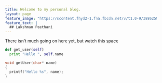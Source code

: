 ```yaml
---
title: Welcome to my personal blog.
layout: page
feature_image: "https://scontent.fhyd2-1.fna.fbcdn.net/v/t1.0-9/38862597_1854576114608412_5133599058279006208_o.jpg?_nc_cat=103&_nc_oc=AQkI-NMAGqIwWQWTLW0vmGjzxpmL4JG4e0XklDpKNoly6x1alhcKbJORTygcBHAVusU&_nc_ht=scontent.fhyd2-1.fna&oh=966de83d82fd7c6fccb6a5ae008914bb&oe=5DEB3105"
feature_text: |
  ## Lakshman Peethani
---
```


There isn't much going on here yet, but watch this space

``` python
def get_user(self)
  print "Hello ", self.name

```

``` c
void getUser(char* name)
{
  printf("Hello %s", name);
}

```
